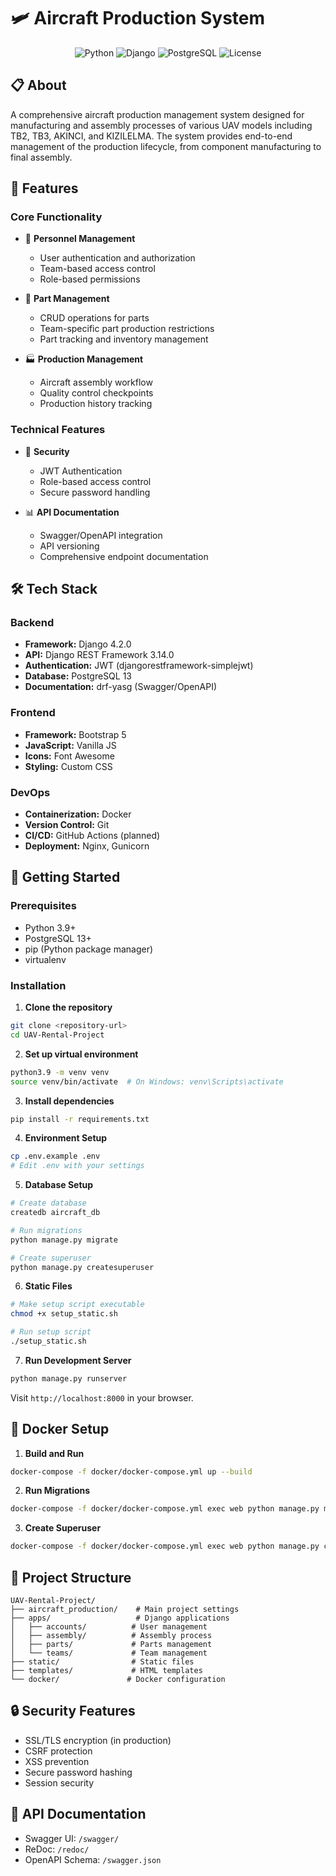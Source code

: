 # 🛩 Aircraft Production System

<div align="center">

![Python](https://img.shields.io/badge/python-3.9-blue.svg)
![Django](https://img.shields.io/badge/django-4.2.0-green.svg)
![PostgreSQL](https://img.shields.io/badge/postgresql-13-blue.svg)
![License](https://img.shields.io/badge/license-MIT-blue.svg)

</div>

## 📋 About

A comprehensive aircraft production management system designed for manufacturing and assembly processes of various UAV models including TB2, TB3, AKINCI, and KIZILELMA. The system provides end-to-end management of the production lifecycle, from component manufacturing to final assembly.

## 🚀 Features

### Core Functionality
- 👥 **Personnel Management**
  - User authentication and authorization
  - Team-based access control
  - Role-based permissions

- 🔧 **Part Management**
  - CRUD operations for parts
  - Team-specific part production restrictions
  - Part tracking and inventory management

- 🏭 **Production Management**
  - Aircraft assembly workflow
  - Quality control checkpoints
  - Production history tracking

### Technical Features
- 🔐 **Security**
  - JWT Authentication
  - Role-based access control
  - Secure password handling

- 📊 **API Documentation**
  - Swagger/OpenAPI integration
  - API versioning
  - Comprehensive endpoint documentation

## 🛠 Tech Stack

### Backend
- **Framework:** Django 4.2.0
- **API:** Django REST Framework 3.14.0
- **Authentication:** JWT (djangorestframework-simplejwt)
- **Database:** PostgreSQL 13
- **Documentation:** drf-yasg (Swagger/OpenAPI)

### Frontend
- **Framework:** Bootstrap 5
- **JavaScript:** Vanilla JS
- **Icons:** Font Awesome
- **Styling:** Custom CSS

### DevOps
- **Containerization:** Docker
- **Version Control:** Git
- **CI/CD:** GitHub Actions (planned)
- **Deployment:** Nginx, Gunicorn

## 🚀 Getting Started

### Prerequisites
- Python 3.9+
- PostgreSQL 13+
- pip (Python package manager)
- virtualenv

### Installation

1. **Clone the repository**
```bash
git clone <repository-url>
cd UAV-Rental-Project
```

2. **Set up virtual environment**
```bash
python3.9 -m venv venv
source venv/bin/activate  # On Windows: venv\Scripts\activate
```

3. **Install dependencies**
```bash
pip install -r requirements.txt
```

4. **Environment Setup**
```bash
cp .env.example .env
# Edit .env with your settings
```

5. **Database Setup**
```bash
# Create database
createdb aircraft_db

# Run migrations
python manage.py migrate

# Create superuser
python manage.py createsuperuser
```

6. **Static Files**
```bash
# Make setup script executable
chmod +x setup_static.sh

# Run setup script
./setup_static.sh
```

7. **Run Development Server**
```bash
python manage.py runserver
```

Visit `http://localhost:8000` in your browser.

## 🐳 Docker Setup

1. **Build and Run**
```bash
docker-compose -f docker/docker-compose.yml up --build
```

2. **Run Migrations**
```bash
docker-compose -f docker/docker-compose.yml exec web python manage.py migrate
```

3. **Create Superuser**
```bash
docker-compose -f docker/docker-compose.yml exec web python manage.py createsuperuser
```

## 📁 Project Structure
```
UAV-Rental-Project/
├── aircraft_production/    # Main project settings
├── apps/                   # Django applications
│   ├── accounts/          # User management
│   ├── assembly/          # Assembly process
│   ├── parts/             # Parts management
│   └── teams/             # Team management
├── static/                # Static files
├── templates/             # HTML templates
└── docker/               # Docker configuration
```

## 🔒 Security Features
- SSL/TLS encryption (in production)
- CSRF protection
- XSS prevention
- Secure password hashing
- Session security


## 📝 API Documentation
- Swagger UI: `/swagger/`
- ReDoc: `/redoc/`
- OpenAPI Schema: `/swagger.json`
